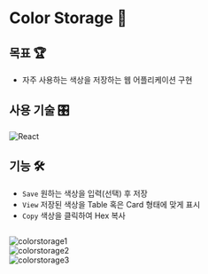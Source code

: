 # Color Storage 🎨

## 목표 🏆

- 자주 사용하는 색상을 저장하는 웹 어플리케이션 구현

## 사용 기술 🎛️

![React](https://img.shields.io/badge/-React-61dafb?style=flat-square&logo=react&logoColor=ffffff)

## 기능 🛠️

- `Save` 원하는 색상을 입력(선택) 후 저장
- `View` 저장된 색상을 Table 혹은 Card 형태에 맞게 표시
- `Copy` 색상을 클릭하여 Hex 복사

<div style="display: grid;grid-template-columns: repeat(3, 1fr)">

![colorstorage1](https://user-images.githubusercontent.com/87294942/208135437-655d155b-f72a-4b5a-9082-30dafb144b0e.png)
![colorstorage2](https://user-images.githubusercontent.com/87294942/208135439-d965a247-4f58-49ac-b85f-ca89a9e45fa3.png)
![colorstorage3](https://user-images.githubusercontent.com/87294942/208135442-b8cdda8a-c9b3-44c8-add5-69b74359472a.png)

</div>